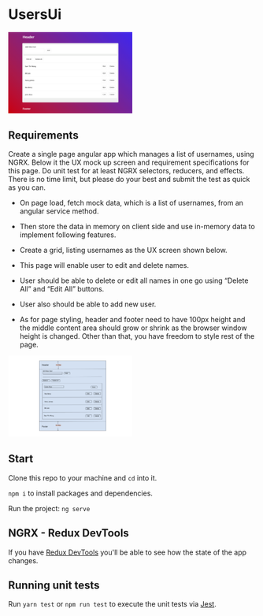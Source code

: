 # UsersUi

<img src="https://github.com/Zurc/users-ui/blob/main/src/assets/images/users-ui.png" width=50% heigh=50% alt="users-ui">

## Requirements

Create a single page angular app which manages a list of usernames, using NGRX. Below it the UX mock up screen and requirement specifications for this page. Do unit test for at least NGRX selectors, reducers, and effects. There is no time limit, but please do your best and submit the test as quick as you can.

- On page load, fetch mock data, which is a list of usernames, from an angular service method.

- Then store the data in memory on client side and use in-memory data to implement following features.

- Create a grid, listing usernames as the UX screen shown below.
 
- This page will enable user to edit and delete names.
 
- User should be able to delete or edit all names in one go using “Delete All” and “Edit All” buttons.
 
- User also should be able to add new user.
 
- As for page styling, header and footer need to have 100px height and the middle content area should grow
or shrink as the browser window height is changed. Other than that, you have freedom to style rest of the
page.

<img src="https://github.com/Zurc/users-ui/blob/main/src/assets/images/users-ui_mock.png" width=50% heigh=50% alt="users-ui mock">


## Start

Clone this repo to your machine and `cd` into it. 

`npm i` to install packages and dependencies.

Run the project: `ng serve`

## NGRX - Redux DevTools

If you have [Redux DevTools](https://github.com/reduxjs/redux-devtools) you'll be able to see how the state of the app changes.

## Running unit tests

Run `yarn test` or `npm run test` to execute the unit tests via [Jest](https://jestjs.io/).
